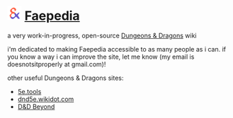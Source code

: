# <img src="logo.svg" height="32" alt="The Faepedia logo: a red and indigo ampersand" /> [Faepedia](https://doesnotsitproperly.github.io/faepedia/)

a very work-in-progress, open-source [Dungeons & Dragons](https://en.wikipedia.org/wiki/Dungeons_%26_Dragons) wiki

i'm dedicated to making Faepedia accessible to as many people as i can. if you know a way i can improve the site, let me know (my email is doesnotsitproperly at gmail.com)!

other useful Dungeons & Dragons sites:
- [5e.tools](https://5e.tools/)
- [dnd5e.wikidot.com](http://dnd5e.wikidot.com/)
- [D&D Beyond](https://www.dndbeyond.com/)
